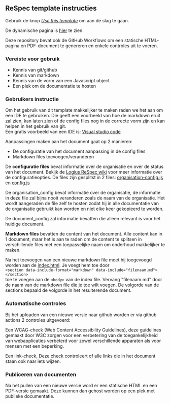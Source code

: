 ## ReSpec template instructies

Gebruik de knop [_Use this template_](https://github.com/Logius-standaarden/ReSpec-template/generate) om aan de slag te gaan.

De dynamische pagina is [hier](https://logius-standaarden.github.io/ReSpec-template/) te zien.

Deze repository bevat ook de GitHub Workflows om een statische HTML-pagina en PDF-document te genereren en enkele controles uit te voeren.

### Vereiste voor gebruik
- Kennis van git/github
- Kennis van markdown
- Kennis van de vorm van een Javascript object
- Een plek om de documentatie te hosten

### Gebruikers instructie
Om het gebruik van dit template makkelijker te maken raden we het aan om een IDE te gebruiken. Die geeft een voorbeeld van hoe de markdown eruit zal zien, kan laten zien of de config files nog in de correcte vorm zijn en kan helpen in het gebruik van git.  
Een gratis voorbeeld van een IDE is: [Visual studio code](https://code.visualstudio.com/)  

Aanpassingen maken aan het document gaat op 2 manieren:
- De configuratie van het document aanpassing in de config files
- Markdown files toevoegen/veranderen

De **configuratie files** bevat informatie over de organisatie en over 
de status van het document. Bekijk de [Logius ReSpec wiki](https://github.com/Logius-standaarden/respec/wiki) 
voor meer informatie over de configuratieopties. De files zijn gesplitst in 2 files:
[organisation-config.js](js/organisation-config.js) en [config.js](js/config.js)  

De organisation_config bevat informatie over de organisatie, de informatie in deze file 
zal bijna nooit veranderen zoals de naam van de organisatie. Het wordt aangeraden de file 
zelf te hosten zodat hij in alle documentatie van de organisatie gebruikt kan worden en
niet elke keer gekopieerd te worden.

De document_config zal informatie bevatten die alleen relevant is voor het huidige document.

**Markdown files** bevatten de content van het document. Alle content
kan in 1 document, maar het is aan te raden om de content te splitsen
in verschillende files met een toepasselijke naam om onderhoud 
makkelijker te maken.

Na het toevoegen van een nieuwe markdown file moet hij toegevoegd worden
aan de [index.html](index.html). Je voegt hem toe door  
```<section data-include-format="markdown" data-include="filenaam.md"></section>```  
toe te voegen aan de ```<body>``` van de index file. Vervang "filenaam.md" door de naam 
van de markdown file die je toe wilt voegen.
De volgorde van de sections bepaald de volgorde in het resulterende document.

### Automatische controles
Bij het uploaden van een nieuwe versie naar github worden er via github actions 2 controles 
uitgevoerd:  

Een WCAG-check (Web Content Accessibility Guidelines), deze guidelines
gemaakt door W3C zorgen voor een verbetering van de toegankelijkheid
van webapplicaties verbeterd voor zowel verschillende apparaten 
als voor mensen met een beperking.

Een link-check, Deze check controleert of alle links die in het 
document staan ook naar iets wijzen.

### Publiceren van documenten
Na het pullen van een nieuwe versie word er een statische HTML en een PDF-versie gemaakt.
 Deze kunnen dan gehost worden op een plek met publieke documentatie.
